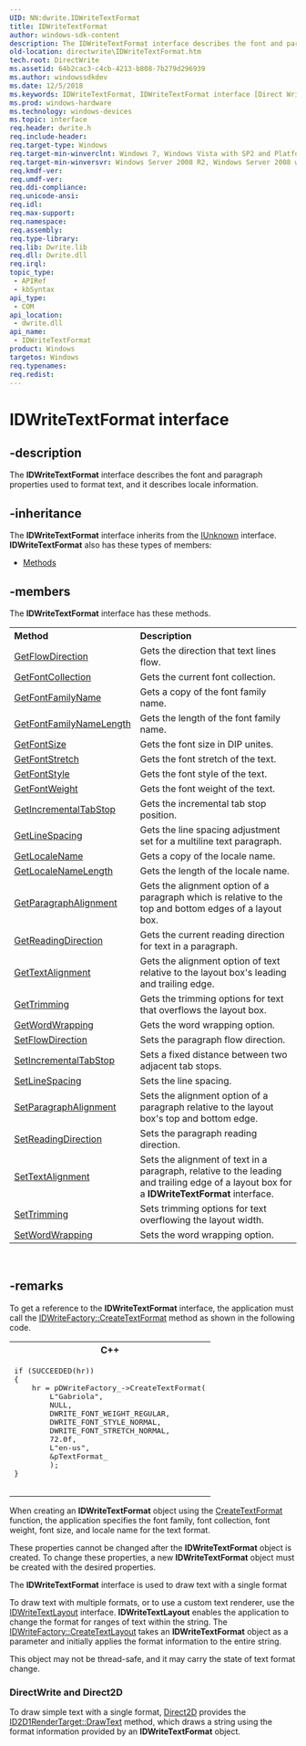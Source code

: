 ```yaml
---
UID: NN:dwrite.IDWriteTextFormat
title: IDWriteTextFormat
author: windows-sdk-content
description: The IDWriteTextFormat interface describes the font and paragraph properties used to format text, and it describes locale information.
old-location: directwrite\IDWriteTextFormat.htm
tech.root: DirectWrite
ms.assetid: 64b2cac3-c4cb-4213-b808-7b279d296939
ms.author: windowssdkdev
ms.date: 12/5/2018
ms.keywords: IDWriteTextFormat, IDWriteTextFormat interface [Direct Write], IDWriteTextFormat interface [Direct Write],described, directwrite.IDWriteTextFormat, dwrite/IDWriteTextFormat
ms.prod: windows-hardware
ms.technology: windows-devices
ms.topic: interface
req.header: dwrite.h
req.include-header: 
req.target-type: Windows
req.target-min-winverclnt: Windows 7, Windows Vista with SP2 and Platform Update for Windows Vista [desktop apps \| UWP apps]
req.target-min-winversvr: Windows Server 2008 R2, Windows Server 2008 with SP2 and Platform Update for Windows Server 2008 [desktop apps \| UWP apps]
req.kmdf-ver: 
req.umdf-ver: 
req.ddi-compliance: 
req.unicode-ansi: 
req.idl: 
req.max-support: 
req.namespace: 
req.assembly: 
req.type-library: 
req.lib: Dwrite.lib
req.dll: Dwrite.dll
req.irql: 
topic_type:
 - APIRef
 - kbSyntax
api_type:
 - COM
api_location:
 - dwrite.dll
api_name:
 - IDWriteTextFormat
product: Windows
targetos: Windows
req.typenames: 
req.redist: 
---
```


# IDWriteTextFormat interface


## -description


The <b>IDWriteTextFormat</b> interface describes the font and paragraph properties used to format text, and it describes locale information.
        


## -inheritance

The <b xmlns:loc="http://microsoft.com/wdcml/l10n">IDWriteTextFormat</b> interface inherits from the <a href="https://msdn.microsoft.com/33f1d79a-33fc-4ce5-a372-e08bda378332">IUnknown</a> interface. <b>IDWriteTextFormat</b> also has these types of members:
<ul>
<li><a href="https://docs.microsoft.com/">Methods</a></li>
</ul>

## -members

The <b>IDWriteTextFormat</b> interface has these methods.
<table class="members" id="memberListMethods">
<tr>
<th align="left" width="37%">Method</th>
<th align="left" width="63%">Description</th>
</tr>
<tr data="declared;">
<td align="left" width="37%">
<a href="https://msdn.microsoft.com/993eb17b-a03a-44f7-b273-a0746db3ed70">GetFlowDirection</a>
</td>
<td align="left" width="63%">
 Gets the direction that text lines flow.

</td>
</tr>
<tr data="declared;">
<td align="left" width="37%">
<a href="https://msdn.microsoft.com/a94cfca5-3a03-4912-9a33-df705a2265cf">GetFontCollection</a>
</td>
<td align="left" width="63%">
 Gets the current font collection.

</td>
</tr>
<tr data="declared;">
<td align="left" width="37%">
<a href="https://msdn.microsoft.com/44d294bf-ec0f-4c75-b10a-2f3e4883b58a">GetFontFamilyName</a>
</td>
<td align="left" width="63%">
 Gets a copy of the font family name.

</td>
</tr>
<tr data="declared;">
<td align="left" width="37%">
<a href="https://msdn.microsoft.com/4bf57fc7-ba5e-44dd-8dd1-47e759842a57">GetFontFamilyNameLength</a>
</td>
<td align="left" width="63%">
 Gets the length of the font family name.

</td>
</tr>
<tr data="declared;">
<td align="left" width="37%">
<a href="https://msdn.microsoft.com/4676d35c-62c2-478c-9ccd-68ed53cba71c">GetFontSize</a>
</td>
<td align="left" width="63%">
 Gets the font  size in DIP unites.

</td>
</tr>
<tr data="declared;">
<td align="left" width="37%">
<a href="https://msdn.microsoft.com/57ff471d-5daa-4657-8bfa-1fd6e173411f">GetFontStretch</a>
</td>
<td align="left" width="63%">
 Gets the font stretch of the text.

</td>
</tr>
<tr data="declared;">
<td align="left" width="37%">
<a href="https://msdn.microsoft.com/53a52196-6640-46b1-afdf-ee5ba9e1ef11">GetFontStyle</a>
</td>
<td align="left" width="63%">
 Gets the font style of the text.

</td>
</tr>
<tr data="declared;">
<td align="left" width="37%">
<a href="https://msdn.microsoft.com/4e8a504e-3afa-4b12-92f8-e2fd7d535bb5">GetFontWeight</a>
</td>
<td align="left" width="63%">
 Gets the font weight of the text.

</td>
</tr>
<tr data="declared;">
<td align="left" width="37%">
<a href="https://msdn.microsoft.com/080c9fe3-3323-4e30-8dbc-fe44e874cf6d">GetIncrementalTabStop</a>
</td>
<td align="left" width="63%">
 Gets the  incremental tab stop position.

</td>
</tr>
<tr data="declared;">
<td align="left" width="37%">
<a href="https://msdn.microsoft.com/d9563d4d-0b7d-4921-b251-6ef1e24105f1">GetLineSpacing</a>
</td>
<td align="left" width="63%">
 Gets the line spacing adjustment set for a multiline text paragraph.

</td>
</tr>
<tr data="declared;">
<td align="left" width="37%">
<a href="https://msdn.microsoft.com/89b35622-0898-4fc5-9871-b75244e4dba6">GetLocaleName</a>
</td>
<td align="left" width="63%">
 Gets a copy of the locale name.

</td>
</tr>
<tr data="declared;">
<td align="left" width="37%">
<a href="https://msdn.microsoft.com/197926ad-ff96-48b3-872b-22a683725ef8">GetLocaleNameLength</a>
</td>
<td align="left" width="63%">
 Gets the length of the locale name.

</td>
</tr>
<tr data="declared;">
<td align="left" width="37%">
<a href="https://msdn.microsoft.com/c05e1b59-0263-45a7-872c-b44b04858a5a">GetParagraphAlignment</a>
</td>
<td align="left" width="63%">
 Gets the alignment option of a paragraph which is  relative to the top and bottom edges of a layout box.

</td>
</tr>
<tr data="declared;">
<td align="left" width="37%">
<a href="https://msdn.microsoft.com/b89cfbab-5063-4c1b-92a8-d8ba067f7148">GetReadingDirection</a>
</td>
<td align="left" width="63%">
 Gets the  current reading direction for text in a paragraph.

</td>
</tr>
<tr data="declared;">
<td align="left" width="37%">
<a href="https://msdn.microsoft.com/0b6d58d8-2ddb-4e60-95ac-27a1aeec7602">GetTextAlignment</a>
</td>
<td align="left" width="63%">
 Gets the alignment option of text relative to the layout box's leading and trailing edge.

</td>
</tr>
<tr data="declared;">
<td align="left" width="37%">
<a href="https://msdn.microsoft.com/6147d0a4-8f50-40c6-864e-734cfef57089">GetTrimming</a>
</td>
<td align="left" width="63%">
 Gets the trimming options for text that overflows the layout box.

</td>
</tr>
<tr data="declared;">
<td align="left" width="37%">
<a href="https://msdn.microsoft.com/b3ce0513-da7e-4645-b677-52dcd2a060d4">GetWordWrapping</a>
</td>
<td align="left" width="63%">
 Gets the word wrapping option.

</td>
</tr>
<tr data="declared;">
<td align="left" width="37%">
<a href="https://msdn.microsoft.com/0eb1648c-b565-46e8-b6db-1fcc6a66b1bd">SetFlowDirection</a>
</td>
<td align="left" width="63%">
 Sets the  paragraph flow direction.

</td>
</tr>
<tr data="declared;">
<td align="left" width="37%">
<a href="https://msdn.microsoft.com/dec68000-2172-4367-a22e-fbc3b3e84851">SetIncrementalTabStop</a>
</td>
<td align="left" width="63%">
 Sets a fixed distance between two adjacent tab stops.

</td>
</tr>
<tr data="declared;">
<td align="left" width="37%">
<a href="https://msdn.microsoft.com/3629779a-5e50-43ea-b161-dd17598b5b43">SetLineSpacing</a>
</td>
<td align="left" width="63%">
 Sets the  line spacing.

</td>
</tr>
<tr data="declared;">
<td align="left" width="37%">
<a href="https://msdn.microsoft.com/a6eb8aea-3945-471d-a34a-c2f3221dfeaf">SetParagraphAlignment</a>
</td>
<td align="left" width="63%">
 Sets the alignment option of a paragraph relative to the layout box's top and bottom edge.

</td>
</tr>
<tr data="declared;">
<td align="left" width="37%">
<a href="https://msdn.microsoft.com/fb26241c-e97e-43d3-9f0a-0a9f932d8483">SetReadingDirection</a>
</td>
<td align="left" width="63%">
Sets the paragraph reading direction.

</td>
</tr>
<tr data="declared;">
<td align="left" width="37%">
<a href="https://msdn.microsoft.com/2e7554e3-4e0c-45b1-a874-a3054b0e91dc">SetTextAlignment</a>
</td>
<td align="left" width="63%">
Sets the alignment of text in a paragraph, relative to the leading and trailing edge of a layout box for a <b>IDWriteTextFormat</b> interface.

</td>
</tr>
<tr data="declared;">
<td align="left" width="37%">
<a href="https://msdn.microsoft.com/737eab93-2761-4a59-81e8-ef827be30325">SetTrimming</a>
</td>
<td align="left" width="63%">
 Sets trimming options for text overflowing the layout width.

</td>
</tr>
<tr data="declared;">
<td align="left" width="37%">
<a href="https://msdn.microsoft.com/04c9fc62-d5a3-470b-bcae-4c6570eebdaa">SetWordWrapping</a>
</td>
<td align="left" width="63%">
 Sets the word wrapping option.

</td>
</tr>
</table> 


## -remarks



To get a reference to the <b>IDWriteTextFormat</b> interface, the application must call the <a href="https://msdn.microsoft.com/d6e7caba-5cba-4b6e-b146-10aa6d21cac1">IDWriteFactory::CreateTextFormat</a> method as shown in the following code.

<div class="code"><span codelanguage="ManagedCPlusPlus"><table>
<tr>
<th>C++</th>
</tr>
<tr>
<td>
<pre>
if (SUCCEEDED(hr))
{
    hr = pDWriteFactory_-&gt;CreateTextFormat(
        L"Gabriola",
        NULL,
        DWRITE_FONT_WEIGHT_REGULAR,
        DWRITE_FONT_STYLE_NORMAL,
        DWRITE_FONT_STRETCH_NORMAL,
        72.0f,
        L"en-us",
        &amp;pTextFormat_
        );
}

</pre>
</td>
</tr>
</table></span></div>
When creating an <b>IDWriteTextFormat</b> object using the <a href="https://msdn.microsoft.com/d6e7caba-5cba-4b6e-b146-10aa6d21cac1">CreateTextFormat</a> function, the application specifies the  font family, font collection, font weight, font size, and locale name for the text format.

These properties cannot be changed after the <b>IDWriteTextFormat</b> object is created.  To change these properties, a new <b>IDWriteTextFormat</b> object must be created with the desired properties.

The <b>IDWriteTextFormat</b> interface is used to draw text with a single format

To draw text with multiple formats, or to use a custom text renderer, use the <a href="https://msdn.microsoft.com/0d687337-8623-4014-967c-f533072e31cc">IDWriteTextLayout</a> interface.  <b>IDWriteTextLayout</b> enables the application to change the format for ranges of text within the string.  The <a href="https://msdn.microsoft.com/f76f85df-112f-4bc3-b922-a0d7940d2954">IDWriteFactory::CreateTextLayout</a> takes an <b>IDWriteTextFormat</b> object as a parameter and initially applies the format information to the entire string.
      

This object may not be thread-safe, and it may carry the state of text format change.
      

<h3><a id="DirectWrite_and_Direct2D"></a><a id="directwrite_and_direct2d"></a><a id="DIRECTWRITE_AND_DIRECT2D"></a>DirectWrite and Direct2D</h3>
To draw simple text with a single format, <a href="https://msdn.microsoft.com/03b3b91c-9751-4f8d-af24-85067f06930b">Direct2D</a> provides the  <a href="https://msdn.microsoft.com/226de985-0d7a-4891-83a0-b1f022ff8bd3">ID2D1RenderTarget::DrawText</a> method, which draws a string using the format information provided by an <b>IDWriteTextFormat</b> object.




